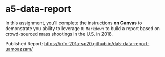 # a5-data-report
In this assignment, you'll complete the instructions **on Canvas** to demonstrate you ability to leverage `R Markdown` to build a report based on crowd-sourced mass shootings in the U.S. in 2018.  

Published Report: https://info-201a-sp20.github.io/da5-data-report-uamoazzam/